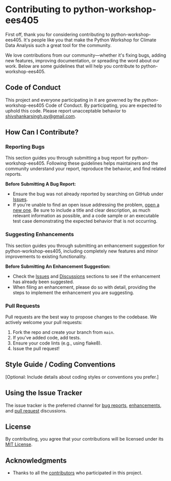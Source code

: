 # Contributing to python-workshop-ees405

First off, thank you for considering contributing to python-workshop-ees405. It's people like you that make the Python Workshop for Climate Data Analysis such a great tool for the community.

We love contributions from our community—whether it's fixing bugs, adding new features, improving documentation, or spreading the word about our work. Below are some guidelines that will help you contribute to python-workshop-ees405.

## Code of Conduct

This project and everyone participating in it are governed by the python-workshop-ees405 Code of Conduct. By participating, you are expected to uphold this code. Please report unacceptable behavior to [shivshankarsingh.py@gmail.com](mailto:shivshankarsingh.py@gmail.com).

## How Can I Contribute?

### Reporting Bugs

This section guides you through submitting a bug report for python-workshop-ees405. Following these guidelines helps maintainers and the community understand your report, reproduce the behavior, and find related reports.

**Before Submitting A Bug Report:**

- Ensure the bug was not already reported by searching on GitHub under [Issues](https://github.com/shiv3679/python-workshop-ees405/issues).
- If you're unable to find an open issue addressing the problem, [open a new one](https://github.com/shiv3679/python-workshop-ees405/issues/new). Be sure to include a title and clear description, as much relevant information as possible, and a code sample or an executable test case demonstrating the expected behavior that is not occurring.

### Suggesting Enhancements

This section guides you through submitting an enhancement suggestion for python-workshop-ees405, including completely new features and minor improvements to existing functionality.

**Before Submitting An Enhancement Suggestion:**

- Check the [Issues](https://github.com/shiv3679/python-workshop-ees405/issues) and [Discussions](https://github.com/shiv3679/python-workshop-ees405/discussions) sections to see if the enhancement has already been suggested.
- When filing an enhancement, please do so with detail, providing the steps to implement the enhancement you are suggesting.

### Pull Requests

Pull requests are the best way to propose changes to the codebase. We actively welcome your pull requests:

1. Fork the repo and create your branch from `main`.
2. If you've added code, add tests.
3. Ensure your code lints (e.g., using flake8).
4. Issue the pull request!

## Style Guide / Coding Conventions

[Optional: Include details about coding styles or conventions you prefer.]

## Using the Issue Tracker

The issue tracker is the preferred channel for [bug reports](#reporting-bugs), [enhancements](#suggesting-enhancements), and [pull request](#pull-requests) discussions.

## License

By contributing, you agree that your contributions will be licensed under its [MIT License](LICENSE).

## Acknowledgments

- Thanks to all the [contributors](https://github.com/shiv3679/python-workshop-ees405/graphs/contributors) who participated in this project.
